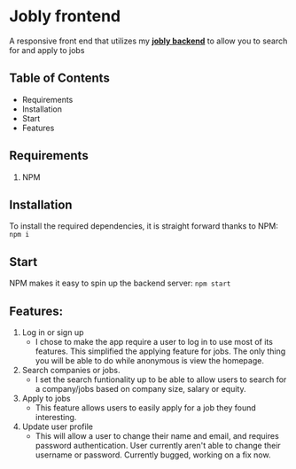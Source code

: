 # Jobly frontend
A responsive front end that utilizes my [**jobly backend**](https://github.com/zacharyrb99/jobly-backend) to allow you to search for and apply to jobs

## Table of Contents
- Requirements
- Installation
- Start
- Features

## Requirements 
1. NPM

## Installation
To install the required dependencies, it is straight forward thanks to NPM:
`npm i`

## Start
NPM makes it easy to spin up the backend server: 
`npm start`

## Features:
1. Log in or sign up
    - I chose to make the app require a user to log in to use most of its features. This simplified the applying feature for jobs. The only thing you will be able to do while anonymous is view the homepage. 
2. Search companies or jobs.
    - I set the search funtionality up to be able to allow users to search for a company/jobs based on company size, salary or equity.
3. Apply to jobs
    - This feature allows users to easily apply for a job they found interesting.
4. Update user profile
    - This will allow a user to change their name and email, and requires password authentication. User currently aren't able to change their username or password. Currently bugged, working on a fix now.
